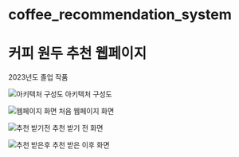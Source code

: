 # coffee_recommendation_system
# 커피 원두 추천 웹페이지
2023년도 졸업 작품

![아키텍처 구성도](https://github.com/parkg17/coffee_recommendation/assets/38908136/5ca74b3c-666f-4024-b71d-df1fb2a22280)
아키텍처 구성도


![웹페이지 화면](https://user-images.githubusercontent.com/38908136/233314398-3038661c-3be2-41ea-a4b5-c9b811879194.png)
처음 웹페이지 화면




![추천 받기전](https://user-images.githubusercontent.com/38908136/233314499-0ad08db7-a03e-4096-baed-f11b63cbc794.png)
추천 받기 전 화면





![추천 받은후](https://user-images.githubusercontent.com/38908136/233314571-532497fc-9c83-4de0-8607-def14f698e81.png)
추천 받은 이후 화면


